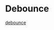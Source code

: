# Debounce
[debounce](https://idb1285072.github.io/ESS_JavaScript/important_topic/problems/feedback_problems_02/debounce/)